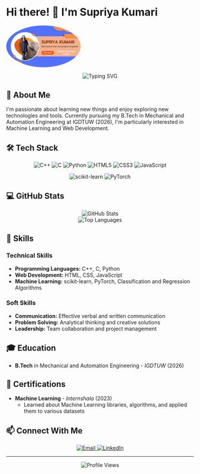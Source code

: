 # Hi there! 👋 I'm Supriya Kumari

<img align = "center" src="https://raw.githubusercontent.com/supriyaguess/supriyaguess/main/supriya-profile.png" alt="Supriya's Profile Image" width="200" style="border-radius:50%;margin-bottom:15px;"/>

<div align="center">
  
  
  <img src="https://readme-typing-svg.herokuapp.com?font=Fira+Code&weight=500&size=24&pause=1000&center=true&vCenter=true&random=false&width=600&height=100&lines=Mechanical+and+Automation+Engineer;Python+Developer;Machine+Learning+Enthusiast" alt="Typing SVG" />
</div>

## 🚀 About Me

I'm passionate about learning new things and enjoy exploring new technologies and tools. Currently pursuing my B.Tech in Mechanical and Automation Engineering at IGDTUW (2026), I'm particularly interested in Machine Learning and Web Development.

## 🛠️ Tech Stack

<div align="center">
  
  ![C++](https://img.shields.io/badge/C%2B%2B-00599C?style=for-the-badge&logo=c%2B%2B&logoColor=white)
  ![C](https://img.shields.io/badge/C-00599C?style=for-the-badge&logo=c&logoColor=white)
  ![Python](https://img.shields.io/badge/Python-3776AB?style=for-the-badge&logo=python&logoColor=white)
  ![HTML5](https://img.shields.io/badge/HTML5-E34F26?style=for-the-badge&logo=html5&logoColor=white)
  ![CSS3](https://img.shields.io/badge/CSS3-1572B6?style=for-the-badge&logo=css3&logoColor=white)
  ![JavaScript](https://img.shields.io/badge/JavaScript-F7DF1E?style=for-the-badge&logo=javascript&logoColor=black)
  
  ![scikit-learn](https://img.shields.io/badge/scikit--learn-%23F7931E.svg?style=for-the-badge&logo=scikit-learn&logoColor=white)
  ![PyTorch](https://img.shields.io/badge/PyTorch-%23EE4C2C.svg?style=for-the-badge&logo=PyTorch&logoColor=white)
  
</div>

## 💻 GitHub Stats

<div align="center">
  <img src="https://github-readme-stats.vercel.app/api?username=supriyaguess&show_icons=true&theme=radical" alt="GitHub Stats" />
</div>

<div align="center">
  <img src="https://github-readme-stats.vercel.app/api/top-langs/?username=supriyaguess&layout=compact&theme=radical" alt="Top Languages" />
</div>

## 🌟 Skills

### Technical Skills
- **Programming Languages:** C++, C, Python
- **Web Development:** HTML, CSS, JavaScript
- **Machine Learning:** scikit-learn, PyTorch, Classification and Regression Algorithms

### Soft Skills
- **Communication:** Effective verbal and written communication
- **Problem Solving:** Analytical thinking and creative solutions
- **Leadership:** Team collaboration and project management

## 🎓 Education

- **B.Tech** in Mechanical and Automation Engineering - *IGDTUW* (2026)

## 📜 Certifications

- **Machine Learning** - *Internshala* (2023)
  - Learned about Machine Learning libraries, algorithms, and applied them to various datasets

## 📫 Connect With Me

<div align="center">
  <a href="mailto:kumarisupriyasoni96@gmail.com">
    <img src="https://img.shields.io/badge/Email-D14836?style=for-the-badge&logo=gmail&logoColor=white" alt="Email" />
  </a>
  <a href="https://www.linkedin.com/in/supriya-kumari-5a3018257">
    <img src="https://img.shields.io/badge/LinkedIn-0077B5?style=for-the-badge&logo=linkedin&logoColor=white" alt="LinkedIn" />
  </a>
</div>

---

<div align="center">
  <img src="https://komarev.com/ghpvc/?username=supriyaguess&color=blueviolet&style=flat-square" alt="Profile Views" />
</div>

<!-- Feel free to customize and enhance this README as you continue to grow your skills! -->
